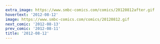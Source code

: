 ```yaml
---
extra_image: https://www.smbc-comics.com/comics/20120812after.gif
hovertext: '2012-08-12'
image: https://www.smbc-comics.com/comics/20120812.gif
next_comic: '2012-08-13'
prev_comic: '2012-08-11'
title: '2012-08-12'
---
```


